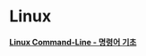 # Linux

[**Linux Command-Line - 명령어 기초**](Linux%20ae0f957d1c2c4383905be26949cc3b94/Linux%20Command-Line%20-%20%E1%84%86%E1%85%A7%E1%86%BC%E1%84%85%E1%85%A7%E1%86%BC%E1%84%8B%E1%85%A5%20%E1%84%80%E1%85%B5%E1%84%8E%E1%85%A9%206e20fdabd43543d0b84f690143c046c5.md)